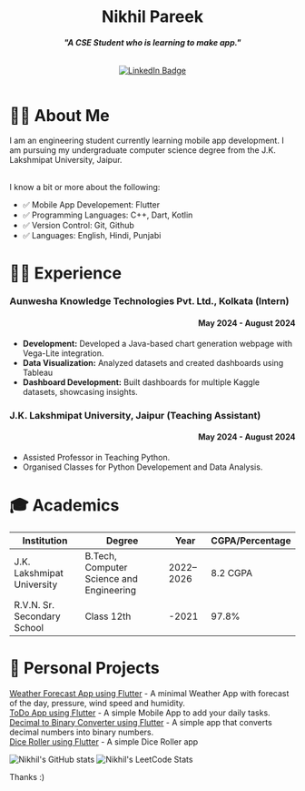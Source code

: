 <h1 align="center">Nikhil Pareek</h1>
<h4 align="center"><i>"A CSE Student who is learning to make app."</i></h4>

<div style="display: flex; justify-content: center;">
    <p align="center">
    <a href="https://www.linkedin.com/in/nikkhil-pareek/">
        <img src="https://img.shields.io/badge/linkedin-%230077B5.svg?style=for-the-badge&logo=linkedin&logoColor=white" alt="LinkedIn Badge">
    </a>
    </p>
</div>

<h1>👨‍💻 About Me</h1>
I am an engineering student currently learning mobile app development. I am pursuing my undergraduate computer science degree from the J.K. Lakshmipat University, Jaipur.

</br>I know a bit or more about the following:
- ✅ Mobile App Developement: Flutter
- ✅ Programming Languages: C++, Dart, Kotlin
- ✅ Version Control: Git, Github
- ✅ Languages: English, Hindi, Punjabi

<h1>👨‍💼 Experience</h1>

<h3>Aunwesha Knowledge Technologies Pvt. Ltd., Kolkata (Intern)</h3>
<h4 align="right">May 2024 - August 2024</h3>

- **Development:** Developed a Java-based chart generation webpage with Vega-Lite integration.
- **Data Visualization:** Analyzed datasets and created dashboards using Tableau
- **Dashboard Development:** Built dashboards for multiple Kaggle datasets, showcasing insights.

<h3>J.K. Lakshmipat University, Jaipur (Teaching Assistant)</h3>
<h4 align="right">May 2024 - August 2024</h3>

- Assisted Professor in Teaching Python.
- Organised Classes for Python Developement and Data Analysis.


<h1>🎓 Academics</h1>

| Institution | Degree | Year | CGPA/Percentage |
|-------------|--------|------|-----------------|
| J.K. Lakshmipat University | B.Tech, Computer Science and Engineering | 2022–2026 | 8.2 CGPA |
| R.V.N. Sr. Secondary School | Class 12th | -2021 | 97.8% |

<h1>🚀 Personal Projects</h1>

[Weather Forecast App using Flutter](https://github.com/nikkhilpareek/Weather-App-in-Fluter) - A minimal Weather App with forecast of the day, pressure, wind speed and humidity. <br>
[ToDo App using Flutter](https://github.com/nikkhilpareek/Flutter-Todo-APP) - A simple Mobile App to add your daily tasks. <br>
[Decimal to Binary Converter using Flutter](https://github.com/nikkhilpareek/Decimal-to-Binary-Converter) - A simple app that converts decimal numbers into binary numbers. <br>
[Dice Roller using Flutter](https://github.com/nikkhilpareek/Flutter-Dice-Roller) - A simple Dice Roller app <br>

![Nikhil's GitHub stats](https://github-readme-stats.vercel.app/api?username=nikkhilpareek)
![Nikhil's LeetCode Stats](https://leetcard.jacoblin.cool/Nikkhil-Pareek?theme=dark&font=Archivo)


Thanks :)
